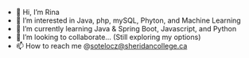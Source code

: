 - 👋 Hi, I’m Rina
- 👀 I’m interested in Java, php, mySQL, Phyton, and Machine Learning
- 🌱 I’m currently learning Java & Spring Boot, Javascript, and Python
- 💞️ I’m looking to collaborate... (Still exploring my options)
- 📫 How to reach me @sotelocz@sheridancollege.ca

<!---
Rina-Designs/Rina-Designs is a ✨ special ✨ repository because its `README.md` (this file) appears on your GitHub profile.
You can click the Preview link to take a look at your changes.
--->
